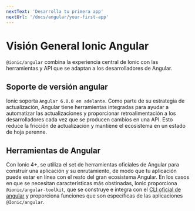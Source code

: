 ```yaml
---
nextText: 'Desarrolla tu primera app'
nextUrl: '/docs/angular/your-first-app'
---
```


# Visión General Ionic Angular

`@ionic/angular` combina la experiencia central de Ionic con las herramientas y API que se adaptan a los desarrolladores de Angular.

## Soporte de versión angular

Ionic soporta `Angular 6.0.0 en adelante`. Como parte de su estrategia de actualización, Angular tiene herramientas integradas para ayudar a automatizar las actualizaciones y proporcionar retroalimentación a los desarrolladores cada vez que se producen cambios en una API. Esto reduce la fricción de actualización y mantiene el ecosistema en un estado de hoja perenne.

## Herramientas de Angular

Con Ionic 4+, se utiliza el set de herramientas oficiales de Angular para construir una aplicación y su enrutamiento, de modo que tu aplicación puede estar en línea con el resto del gran ecosistema Angular. En los casos en que se necesitan características más obstinadas, Ionic proporciona ` @ionic/angular-toolkit`, que se construye e integra con el [CLI oficial de angular](https://angular.io/cli) y proporciona funciones que son específicas de las aplicaciones `@Ionic/angular`.
